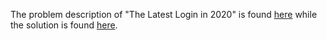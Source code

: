 The problem description of "The Latest Login in 2020" is found [here](https://leetcode.com/problems/the-latest-login-in-2020/) while the solution is found [here](https://github.com/aurimas13/Solutions-To-Problems/blob/main/LeetCode/Pandas%20Solutions/The%20Latest%20Login%20in%202020/latest.py).
